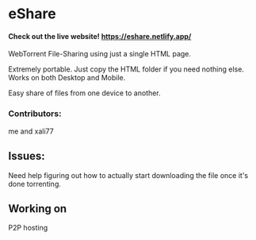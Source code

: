 # eShare
#### Check out the live website! https://eshare.netlify.app/ 
WebTorrent File-Sharing using just a single HTML page.

Extremely portable. Just copy the HTML folder if you need nothing else. Works on both Desktop and Mobile.

Easy share of files from one device to another.

### Contributors:
me and xali77

## Issues:
Need help figuring out how to actually start downloading the file once it's done torrenting.

## Working on

P2P hosting
